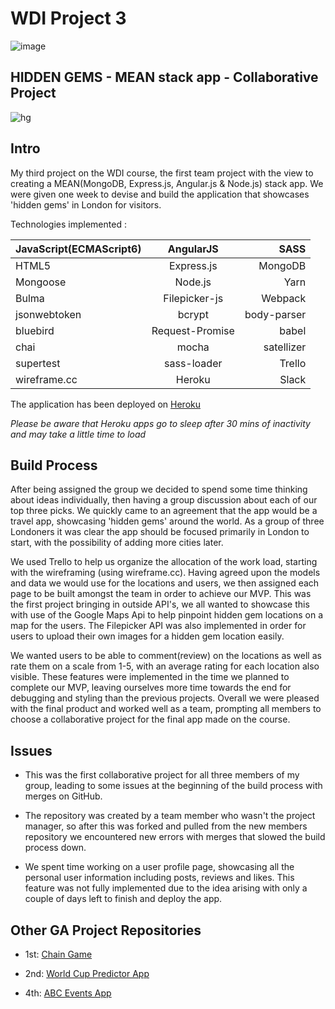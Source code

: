 # WDI Project 3 

![image](https://ga-dash.s3.amazonaws.com/production/assets/logo-9f88ae6c9c3871690e33280fcf557f33.png)

## HIDDEN GEMS - MEAN stack app - Collaborative Project

![hg](https://github.com/sayersb/WDI34_PROJECT_3/blob/master/hiddengems.gif?raw=true)








## Intro


My third project on the WDI course, the first team project with the view to creating a MEAN(MongoDB, Express.js, Angular.js & Node.js) stack app. We were given one week to devise and build the application that showcases 'hidden gems' in London for visitors.

Technologies implemented : 


| JavaScript(ECMAScript6)        | AngularJS          | SASS  |
| ------------- |:-------------:| -----:|
| HTML5      | Express.js | MongoDB |
| Mongoose      | Node.js      |   Yarn |
| Bulma |   Filepicker-js   |    Webpack |
| jsonwebtoken | bcrypt     |    body-parser |
| bluebird | Request-Promise     |    babel |
| chai | mocha     |    satellizer |
| supertest | sass-loader     |    Trello |
| wireframe.cc | Heroku     |    Slack |


The application has been deployed on [Heroku](https://hidden-gems-api.herokuapp.com) 

*Please be aware that Heroku apps go to sleep after 30 mins of inactivity and may take a little time to load*


## Build Process 

After being assigned the group we decided to spend some time thinking about ideas individually, then having a group discussion about each of our top three picks. We quickly came to an agreement that the app would be a travel app, showcasing 'hidden gems' around the world. As a group of three Londoners it was clear the app should be focused primarily in London to start, with the possibility of adding more cities later.

We used Trello to help us organize the allocation of the work load, starting with the wireframing (using wireframe.cc). Having agreed upon the models and data we would use for the locations and users, we then assigned each page to be built amongst the team in order to achieve our MVP. This was the first project bringing in outside API's, we all wanted to showcase this with use of the Google Maps Api to help pinpoint hidden gem locations on a map for the users. The Filepicker API was also implemented in order for users to upload their own images for a hidden gem location easily.



We wanted users to be able to comment(review) on the locations as well as rate them on a scale from 1-5, with an average rating for each location also visible. These features were implemented in the time we planned to complete our MVP, leaving ourselves more time towards the end for debugging and styling than the previous projects. Overall we were pleased with the final product and worked well as a team, prompting all members to choose a collaborative project for the final app made on the course.



## Issues

  * This was the first collaborative project for all three members of my group, leading to some issues at the beginning of the build process with merges on GitHub. 
  
  * The repository was created by a team member who wasn't the project manager, so after this was forked and pulled from the new members repository we encountered new errors with merges that slowed the build process down.
  
  * We spent time working on a user profile page, showcasing all the personal user information including posts, reviews and likes. This feature was not fully implemented due to the idea arising with only a couple of days left to finish and deploy the app.

  
  
##  Other GA Project Repositories

  * 1st: [Chain Game](https://github.com/sayersb/project-1-wdi)

  * 2nd: [World Cup Predictor App](https://github.com/sayersb/project-2-wdi)

  * 4th: [ABC Events App](https://github.com/sayersb/WDI-PROJECT-4)

  
